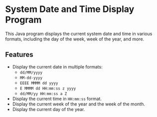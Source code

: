 # System Date and Time Display Program

This Java program displays the current system date and time in various formats, including the day of the week, week of the year, and more.

## Features

- Display the current date in multiple formats:
  - `dd/MM/yyyy`
  - `MM-dd-yyyy`
  - `EEEE MMMM dd yyyy`
  - `E MMMM dd HH:mm:ss z yyyy`
  - `dd/MM/yy HH:mm:ss a Z`
- Display the current time in `HH:mm:ss` format.
- Display the current week of the year and the week of the month.
- Display the current day of the year.
